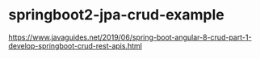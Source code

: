 # springboot2-jpa-crud-example
https://www.javaguides.net/2019/06/spring-boot-angular-8-crud-part-1-develop-springboot-crud-rest-apis.html
